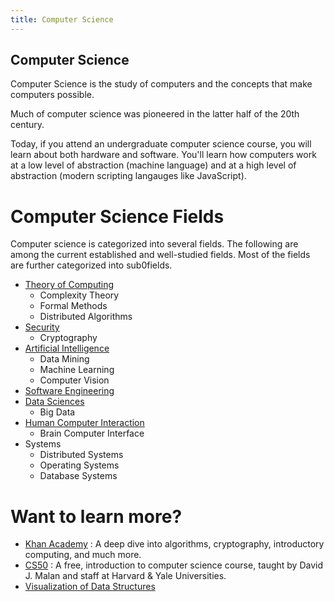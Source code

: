 ```yaml
---
title: Computer Science
---
```

## Computer Science

Computer Science is the study of computers and the concepts that make computers possible.

Much of computer science was pioneered in the latter half of the 20th century.

Today, if you attend an undergraduate computer science course, you will learn about both hardware and software. You'll learn how computers work at a low level of abstraction (machine language) and at a high level of abstraction (modern scripting langauges like JavaScript).

# Computer Science Fields
Computer science is categorized into several fields. The following are among the current established and well-studied fields. Most of the fields are further categorized into sub0fields.
- <a href="https://en.wikipedia.org/wiki/Theory_of_computation">Theory of Computing</a>
  - Complexity Theory
  - Formal Methods
  - Distributed Algorithms
- <a href="https://en.wikipedia.org/wiki/Computer_security">Security</a>
  - Cryptography<br>
- <a href="https://en.wikipedia.org/wiki/Artificial_intelligence">Artificial Intelligence</a>
  - Data Mining
  - Machine Learning
  - Computer Vision
- <a href="https://en.wikipedia.org/wiki/Software_engineering">Software Engineering</a>
- <a href="https://en.wikipedia.org/wiki/Data_science">Data Sciences</a>
  - Big Data
- <a href="https://en.wikipedia.org/wiki/Human%E2%80%93computer_interaction">Human Computer Interaction</a>
  - Brain Computer Interface
- Systems
  - Distributed Systems
  - Operating Systems
  - Database Systems

# Want to learn more?

* [Khan Academy](https://www.khanacademy.org/computing/computer-science) : A deep dive into algorithms, cryptography, introductory computing, and much more.
* [CS50](https://cs50.harvard.edu) : A free, introduction to computer science course, taught by David J. Malan and staff at Harvard & Yale Universities.
* [Visualization of Data Structures](http://www.cs.usfca.edu/~galles/JavascriptVisual/Algorithms.html)

